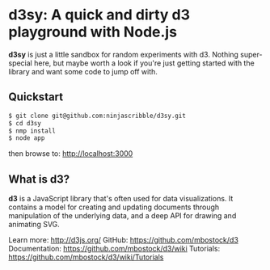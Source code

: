 d3sy: A quick and dirty d3 playground with Node.js
==================================================

__d3sy__ is just a little sandbox for random experiments
with d3. Nothing super-special here, but maybe worth a
look if you're just getting started with the library and
want some code to jump off with.

Quickstart
----------

```bash
$ git clone git@github.com:ninjascribble/d3sy.git
$ cd d3sy
$ nmp install
$ node app
```

then browse to: [http://localhost:3000](http://localhost:3000)

What is d3?
-----------

__d3__ is a JavaScript library that's often used for
data visualizations. It contains a model for creating
and updating documents through manipulation of the
underlying data, and a deep API for drawing and
animating SVG.

Learn more: http://d3js.org/
GitHub: https://github.com/mbostock/d3
Documentation: https://github.com/mbostock/d3/wiki
Tutorials: https://github.com/mbostock/d3/wiki/Tutorials

